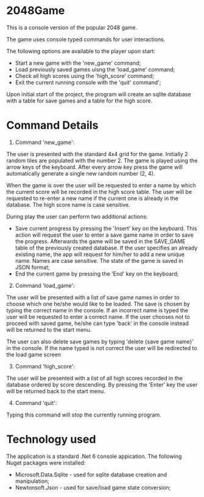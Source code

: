 # 2048Game

This is a console version of the popular 2048 game.

The game uses console typed commands for user interactions. 

The following options are available to the player upon start:
- Start a new game with the 'new_game' command;
- Load previously saved games uisng the 'load_game' command;
- Check all high scores using the 'high_score' command;
- Exit the current running console with the 'quit' command';

Upon initial start of the project, the program will create an sqlite database with a table for save games and a table for the high score.

# Command Details

1. Command 'new_game':

The user is presented with the standard 4x4 grid for the game. Initially 2 random tiles are populated with the number 2. 
The game is played using the arrow keys of the keyboard. After every arrow key press the game will automatically generate a single new random number (2, 4).

When the game is over the user will be requested to enter a name by which the current score will be recorded in the high score table. The user will be requested to re-enter a new name if the current one is already in the database. The high score name is case sensitive.

During play the user can perform two additional actions:
- Save current progress by pressing the 'Insert' key on the keyboard. This action will request the user to enter a save game name in order to save the progress. Afterwards the game will be saved in the SAVE_GAME table of the previously created database. If the user specifies an already existing name, the app will request for him/her to add a new unique name. Names are case sensitive. The state of the game is saved in JSON format;
- End the current game by pressing the 'End' key on the keyboard;

2. Command 'load_game':

The user will be presented with a list of save game names in order to choose which one he/she would like to be loaded. The save is chosen by typing the correct name in the console. If an incorrect name is typed the user will be requested to enter a correct name.
If the user chooses not to proceed with saved game, he/she can type 'back' in the console instead will be returned to the start menu.

The user can also delete save games by typing 'delete {save game name}' in the console. If the name typed is not correct the user will be redirected to the load game screen

3. Command 'high_score':

The user will be presented with a list of all high scores recorded in the database ordered by score descending. By pressing the 'Enter' key the user will be returned back to the start menu.

4. Command 'quit':

Typing this command will stop the currently running program.

# Technology used

The application is a standard .Net 6 console appication. The following Nuget packages were installed:
- Microsoft.Data.Sqlite - used for sqlite database creation and manipulation;
- Newtonsoft.Json - used for save/load game state conversion;
